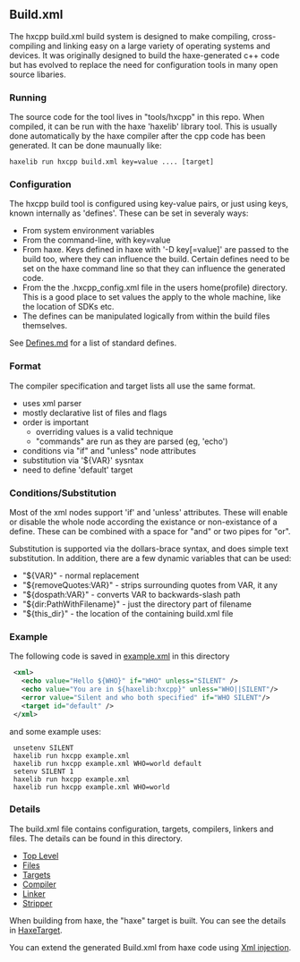Build.xml
----------

The hxcpp build.xml build system is designed to make compiling, cross-compiling and linking easy on a large variety of operating systems and devices.  It was originally designed to build the haxe-generated c++ code but has evolved to replace the need for configuration tools in many open source libaries.

### Running
The source code for the tool lives in "tools/hxcpp" in this repo.  When compiled, it can be run with the haxe 'haxelib' library tool.  This is usually done automatically by the haxe compiler after the cpp code has been generated.  It can be done maunually like:
```
haxelib run hxcpp build.xml key=value .... [target]
```

### Configuration
The hxcpp build tool is configured using key-value pairs, or just using keys, known internally as 'defines'.  These can be set in severaly ways:
  - From system environment variables
  - From the command-line, with key=value
  - From haxe.  Keys defined in haxe with '-D key[=value]' are passed to the build too, where they can influence the build.  Certain defines need to be set on the haxe command line so that they can influence the generated code.
  - From the the .hxcpp_config.xml file in the users home(profile) directory.  This is a good place to set values the apply to the whole machine, like the location of SDKs etc.
  - The defines can be manipulated logically from within the build files themselves.

See [Defines.md](Defines.md) for a list of standard defines.


### Format
The compiler specification and target lists all use the same format.
  - uses xml parser
  - mostly declarative list of files and flags
  - order is important
    + overriding values is a valid technique
    + "commands" are run as they are parsed (eg, 'echo')
  - conditions via "if" and "unless" node attributes
  - substitution via '${VAR}' sysntax
  - need to define 'default' target

### Conditions/Substitution
Most of the xml nodes support 'if' and 'unless' attributes.  These will enable or disable the whole node according the existance or non-existance of a define.  These can be combined with a space for "and" or two pipes for "or".

Substitution is supported via the dollars-brace syntax, and does simple text substitution.  In addition, there are a few dynamic variables that can be used:
 - "${VAR}" - normal replacement
 - "${removeQuotes:VAR}" - strips surrounding quotes from VAR, it any
 - "${dospath:VAR}" - converts VAR to backwards-slash path
 - "${dir:PathWithFilename}" - just the directory part of filename
 - "${this_dir}" - the location of the containing build.xml file


### Example
The following code is saved in [example.xml](example.xml) in this directory
```xml
 <xml>
   <echo value="Hello ${WHO}" if="WHO" unless="SILENT" />
   <echo value="You are in ${haxelib:hxcpp}" unless="WHO||SILENT"/>
   <error value="Silent and who both specified" if="WHO SILENT"/>
   <target id="default" />
 </xml>
```

and some example uses:

```
 unsetenv SILENT
 haxelib run hxcpp example.xml
 haxelib run hxcpp example.xml WHO=world default
 setenv SILENT 1
 haxelib run hxcpp example.xml
 haxelib run hxcpp example.xml WHO=world
```

### Details
The build.xml file contains configuration, targets, compilers, linkers and files. The details can be found in this directory.
 - [Top Level](TopLevel.md)
 - [Files](Files.md)
 - [Targets](Targets.md)
 - [Compiler](Compiler.md)
 - [Linker](Linker.md)
 - [Stripper](Stripper.md)

When building from haxe, the "haxe" target is built.  You can see the details in [HaxeTarget](HaxeTarget.md).

You can extend the generated Build.xml from haxe code using [Xml injection](XmlInjection.md).

